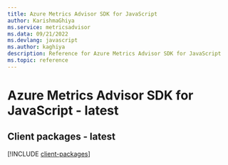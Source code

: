 ```yaml
---
title: Azure Metrics Advisor SDK for JavaScript
author: KarishmaGhiya
ms.service: metricsadvisor
ms.data: 09/21/2022
ms.devlang: javascript
ms.author: kaghiya
description: Reference for Azure Metrics Advisor SDK for JavaScript
ms.topic: reference
---
```

# Azure Metrics Advisor SDK for JavaScript - latest

## Client packages - latest
[!INCLUDE [client-packages](metrics-advisor-client-index.md)]